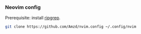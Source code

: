 ### Neovim config

Prerequisite: install [ripgrep](https://github.com/BurntSushi/ripgrep).

```bash
git clone https://github.com/Amzd/nvim.config ~/.config/nvim
```
